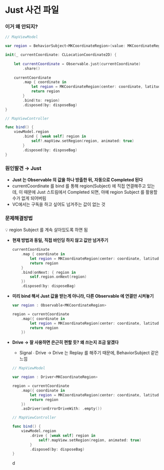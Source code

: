 # Just 사건 파일

### 이거 왜 안되지?

```swift
// MapViewModel

var region = BehaviorSubject<MKCoordinateRegion>(value: MKCoordinateRegion())

init(_ currentCoordinate: CLLocationCoordinate2D) {
    
    let currentCoordinate = Observable.just(currentCoordinate)
        .share()
        
    currentCoordinate
        .map { coordinate in
            let region = MKCoordinateRegion(center: coordinate, latitudinalMeters: 1000, longitudinalMeters: 1000)
            return region
        }
        .bind(to: region)
        .disposed(by: disposeBag)
}

// MapViewController

func bind() {
    viewModel.region
        .bind { [weak self] region in
            self?.mapView.setRegion(region, animated: true)
        }
        .disposed(by: disposeBag)
}
```

### 원인발견 → Just

- **Just 는 Observable 의 값을 하나 방출한 뒤, 자동으로 Completed 된다**
- currentCoordinate 를 bind 를 통해 region(Subject) 에 직접 연결해주고 있는데, 이 때문에 Just 스트림에서 Completed 되면, 아예 region Subject 를 활용할 수가 없게 되어버림
- VC에서는 구독을 하고 싶어도 넘겨주는 값이 없는 것

### 문제해결방법

<aside>
💡 region Subject 를 계속 살아있도록 하면 됨

</aside>

- **현재 방법과 동일, 직접 바인딩 하지 않고 값만 넘겨주기**
    
    ```swift
    currentCoordinate
        .map { coordinate in
            let region = MKCoordinateRegion(center: coordinate, latitudinalMeters: 1000, longitudinalMeters: 1000)
            return region
        }
        .bind(onNext: { region in
            self.region.onNext(region)
        })
        .disposed(by: disposeBag)
    ```
    
- **미리 bind 해서 Just 값을 받는게 아니라, 다른 Observable 에 연결만 시켜놓기**
    
    ```swift
    var region : Observable<MKCoordinateRegion>
    
    region = currentCoordinate
        .map({ coordinate in
            let region = MKCoordinateRegion(center: coordinate, latitudinalMeters: 1000, longitudinalMeters: 1000)
            return region
        })
    ```
    
- **Drive → 잘 사용하면 은근히 편할 듯? 왜 쓰는지 조금 알겠다**
    - Signal ∙ Drive  → Drive 는 Replay 를 해주기 때문에, BehaviorSubject 같은 느낌
    
    ```swift
    // MapViewModel
    
    var region : Driver<MKCoordinateRegion>
    
    region = currentCoordinate
        .map({ coordinate in
            let region = MKCoordinateRegion(center: coordinate, latitudinalMeters: 1000, longitudinalMeters: 1000)
            return region
        })
        .asDriver(onErrorDriveWith: .empty())
    
    // MapViewController
    
    func bind() {
        viewModel.region
            .drive { [weak self] region in
                self?.mapView.setRegion(region, animated: true)
            }
            .disposed(by: disposeBag)
    }
    ```
    
    d
